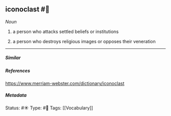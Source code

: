 ## iconoclast #🧠 
_Noun_

1. a person who attacks settled beliefs or institutions

2. a person who destroys religious images or opposes their veneration

___
##### Similar


##### References 
https://www.merriam-webster.com/dictionary/iconoclast

##### Metadata
Status: #☀️ 
Type: #🔵
Tags: [[Vocabulary]]
